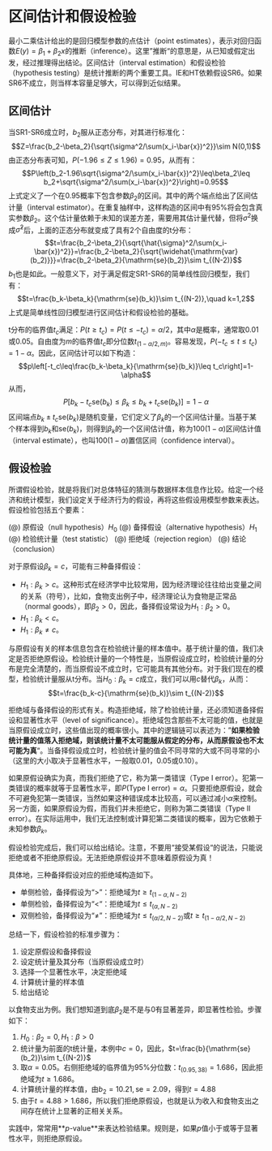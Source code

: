 # 区间估计和假设检验

最小二乘估计给出的是回归模型参数的点估计（point estimates），表示对回归函数$E(y)=\beta_1+\beta_2x$的推断（inference）。这里”推断“的意思是，从已知或假定出发，经过推理得出结论。区间估计（interval estimation）和假设检验（hypothesis testing）是统计推断的两个重要工具。IE和HT依赖假设SR6。如果SR6不成立，则当样本容量足够大，可以得到近似结果。

## 区间估计
当SR1-SR6成立时，$b_2$服从正态分布，对其进行标准化：
$$Z=\frac{b_2-\beta_2}{\sqrt{\sigma^2/\sum(x_i-\bar{x})^2}}\sim N(0,1)$$
由正态分布表可知，$P(-1.96\leq Z\leq 1.96)=0.95$，从而有：
$$P\left(b_2-1.96\sqrt{\sigma^2/\sum(x_i-\bar{x})^2}\leq\beta_2\leq b_2+\sqrt{\sigma^2/\sum(x_i-\bar{x})^2}\right)=0.95$$
上式定义了一个在0.95概率下包含参数$\beta_2$的区间。其中的两个端点给出了区间估计量（interval estimator）。在重复抽样中，这样构造的区间中有95%将会包含真实参数$\beta_2$。这个估计量依赖于未知的误差方差，需要用其估计量代替，但将$\sigma^2$换成$\hat{\sigma}^2$后，上面的正态分布就变成了具有2个自由度的t分布：
$$t=\frac{b_2-\beta_2}{\sqrt{\hat{\sigma}^2/\sum(x_i-\bar{x})^2}}=\frac{b_2-\beta_2}{\sqrt{\widehat{\mathrm{var}(b_2)}}}=\frac{b_2-\beta_2}{\mathrm{se}(b_2)}\sim t_{(N-2)}$$
$b_1$也是如此。一般意义下，对于满足假定SR1-SR6的简单线性回归模型，我们有：
$$t=\frac{b_k-\beta_k}{\mathrm{se}(b_k)}\sim t_{(N-2)},\quad k=1,2$$
上式是简单线性回归模型进行区间估计和假设检验的基础。

t分布的临界值$t_c$满足：$P(t\geq t_c)=P(t\leq -t_c)=\alpha/2$，其中$\alpha$是概率，通常取0.01或0.05。自由度为$m$的临界值$t_c$即分位数$t_{(1-\alpha/2,m)}$。容易发现，$P(-t_c\leq t\leq t_c)=1-\alpha$。因此，区间估计可以如下构造：
$$p\left[-t_c\leq\frac{b_k-\beta_k}{\mathrm{se}(b_k)}\leq t_c\right]=1-\alpha$$
从而，
$$P[b_k-t_c\mathrm{se}(b_k)\leq\beta_k\leq b_k+t_c\mathrm{se}(b_k)]=1-\alpha$$
区间端点$b_k\pm t_c\mathrm{se}(b_k)$是随机变量，它们定义了$\beta_k$的一个区间估计量。当基于某个样本得到$b_k$和$\mathrm{se}(b_k)$，则得到$\beta_k$的一个区间估计值，称为$100(1-\alpha)%$区间估计值（interval estimate），也叫$100(1-\alpha)%$置信区间（confidence interval）。

## 假设检验
所谓假设检验，就是将我们对总体特征的猜测与数据样本信息作比较。给定一个经济和统计模型，我们设定关于经济行为的假设，再将这些假设用模型参数来表达。假设检验包括五个要素：

(@) 原假设（null hypothesis）$H_0$
(@) 备择假设（alternative hypothesis）$H_1$
(@) 检验统计量（test statistic）
(@) 拒绝域（rejection region）
(@) 结论（conclusion）

对于原假设$\beta_k=c$，可能有三种备择假设：

- $H_1:\beta_k>c$。这种形式在经济学中比较常用，因为经济理论往往给出变量之间的关系（符号），比如，食物支出例子中，经济理论认为食物是正常品（normal goods），即$\beta_2>0$，因此，备择假设常设为$H_1:\beta_2>0$。
- $H_1:\beta_k<c$。
- $H_1:\beta_k\neq c$。

与原假设有关的样本信息包含在检验统计量的样本值中。基于统计量的值，我们决定是否拒绝原假设。检验统计量的一个特性是，当原假设成立时，检验统计量的分布是完全清楚的，而当原假设不成立时，它可能具有其他分布。对于我们现在的模型，检验统计量服从t分布。当$H_0:\beta_k=c$成立，我们可以用$c$替代$\beta_k$，从而：
$$t=\frac{b_k-c}{\mathrm{se}(b_k)}\sim t_{(N-2)}$$

拒绝域与备择假设的形式有关。构造拒绝域，除了检验统计量，还必须知道备择假设和显著性水平（level of significance）。拒绝域包含那些不太可能的值，也就是当原假设成立时，这些值出现的概率很小。其中的逻辑链可以表述为：”**如果检验统计量的值落入拒绝域，则该统计量不太可能服从假定的分布，从而原假设也不太可能为真**“。当备择假设成立时，检验统计量的值会不同寻常的大或不同寻常的小（这里的大小取决于显著性水平，一般取0.01，0.05或0.10）。

如果原假设确实为真，而我们拒绝了它，称为第一类错误（Type I error）。犯第一类错误的概率就等于显著性水平，即$P(\mbox{Type I error})=\alpha$。只要拒绝原假设，就会不可避免犯第一类错误，当然如果这种错误成本比较高，可以通过减小$\alpha$来控制。另一方面，如果原假设为假，而我们并未拒绝它，则称为第二类错误（Type II error）。在实际运用中，我们无法控制或计算犯第二类错误的概率，因为它依赖于未知参数$\beta_k$。

假设检验完成后，我们可以给出结论。注意，不要用“接受某假设“的说法，只能说拒绝或者不拒绝原假设。无法拒绝原假设并不意味着原假设为真！

具体地，三种备择假设对应的拒绝域构造如下。

- 单侧检验，备择假设为“$>$”：拒绝域为$t\geq t_{(1-\alpha, N-2)}$
- 单侧检验，备择假设为“$<$“：拒绝域为$t\leq t_{(\alpha, N-2)}$
- 双侧检验，备择假设为“$\neq$”：拒绝域为$t\leq t_{(\alpha/2, N-2)}$或$t\geq t_{(1-\alpha/2, N-2)}$

总结一下，假设检验的标准步骤为：

1. 设定原假设和备择假设
2. 设定统计量及其分布（当原假设成立时）
3. 选择一个显著性水平，决定拒绝域
4. 计算统计量的样本值
5. 给出结论

以食物支出为例。我们想知道到底$\beta_2$是不是与0有显著差异，即显著性检验。步骤如下：

1. $H_0:\beta_2=0,H_1:\beta>0$
2. 统计量为前面的t统计量，本例中$c=0$，因此，$t=\frac{b}{\mathrm{se}(b_2)}\sim t_{(N-2)}$
3. 取$\alpha=0.05$。右侧拒绝域的临界值为95%分位数：$t_{(0.95,38)}=1.686$，因此拒绝域为$t\geq 1.686$。
4. 计算统计量的样本值，由$b_2=10.21,\mathrm{se}=2.09$，得到$t=4.88$
5. 由于$t=4.88>1.686$，所以我们拒绝原假设，也就是认为收入和食物支出之间存在统计上显著的正相关关系。

实践中，常常用**_p_-value**来表达检验结果。规则是，如果*p*值小于或等于显著性水平，则拒绝原假设。